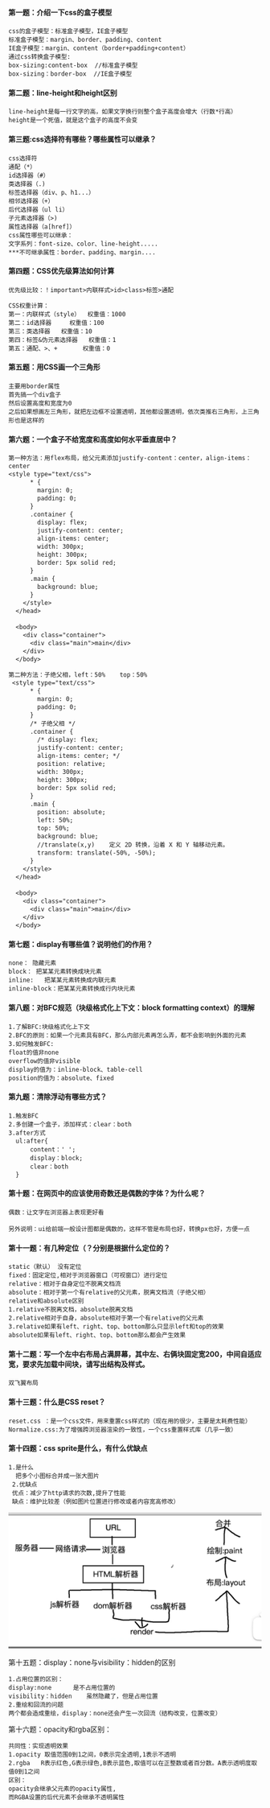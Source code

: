 #### 第一题：介绍一下css的盒子模型

~~~
css的盒子模型：标准盒子模型，IE盒子模型
标准盒子模型：margin、border、padding、content
IE盒子模型：margin、content（border+padding+content）
通过css转换盒子模型:
box-sizing:content-box  //标准盒子模型
box-sizing：border-box  //IE盒子模型
~~~

#### 第二题：line-height和height区别

~~~	
line-height是每一行文字的高，如果文字换行则整个盒子高度会增大（行数*行高）
height是一个死值，就是这个盒子的高度不会变
~~~

#### 第三题:css选择符有哪些？哪些属性可以继承？

~~~	
css选择符
通配（*）
id选择器（#）
类选择器（.)
标签选择器（div、p、h1...）
相邻选择器（+）
后代选择器（ul li）
子元素选择器（>)
属性选择器（a[href]）
css属性哪些可以继承：
文字系列：font-size、color、line-height.....
***不可继承属性：border、padding、margin....
~~~

#### 第四题：CSS优先级算法如何计算

~~~	
优先级比较：！important>内联样式>id>class>标签>通配
~~~

~~~	
CSS权重计算：
第一：内联样式（style）  权重值：1000
第二：id选择器     权重值：100
第三：类选择器   权重值：10
第四：标签&伪元素选择器   权重值：1
第五：通配、>、+       权重值：0
~~~

#### 第五题：用CSS画一个三角形

~~~	
主要用border属性
首先搞一个div盒子
然后设置高度和宽度为0
之后如果想画左三角形，就把左边框不设置透明，其他都设置透明，依次类推右三角形，上三角形也是这样的
~~~

#### 第六题：一个盒子不给宽度和高度如何水平垂直居中？

~~~	
第一种方法：用flex布局，给父元素添加justify-content：center，align-items：center
<style type="text/css">
      * {
        margin: 0;
        padding: 0;
      }
      .container {
        display: flex;
        justify-content: center;
        align-items: center;
        width: 300px;
        height: 300px;
        border: 5px solid red;
      }
      .main {
        background: blue;
      }
    </style>
  </head>

  <body>
    <div class="container">
      <div class="main">main</div>
    </div>
  </body>

~~~

~~~	
第二种方法：子绝父相，left：50%    top：50%
 <style type="text/css">
      * {
        margin: 0;
        padding: 0;
      }
      /* 子绝父相 */
      .container {
        /* display: flex;
        justify-content: center;
        align-items: center; */
        position: relative;
        width: 300px;
        height: 300px;
        border: 5px solid red;
      }
      .main {
        position: absolute;
        left: 50%;
        top: 50%;
        background: blue;
        //translate(x,y)	定义 2D 转换，沿着 X 和 Y 轴移动元素。
        transform: translate(-50%, -50%);
      }
    </style>
  </head>

  <body>
    <div class="container">
      <div class="main">main</div>
    </div>
  </body>
~~~

#### 第七题：display有哪些值？说明他们的作用？

~~~	
none： 隐藏元素
block： 把某某元素转换成块元素
inline:   把某某元素转换成内联元素
inline-block：把某某元素转换成行内块元素
~~~

#### 第八题：对BFC规范（块级格式化上下文：block formatting context）的理解

~~~
1.了解BFC:块级格式化上下文
2.BFC的原则：如果一个元素具有BFC，那么内部元素再怎么弄，都不会影响到外面的元素
3.如何触发BFC:
float的值非none
overflow的值非visible
display的值为：inline-block、table-cell
position的值为：absolute、fixed
~~~

#### 第九题：清除浮动有哪些方式？

~~~	
1.触发BFC
2.多创建一个盒子，添加样式：clear：both
3.after方式
  ul:after{
      content：' ';
      display：block;
      clear：both
  }
~~~

#### 第十题：在网页中的应该使用奇数还是偶数的字体？为什么呢？

~~~	
偶数：让文字在浏览器上表现更好看

另外说明：ui给前端一般设计图都是偶数的，这样不管是布局也好，转换px也好，方便一点
~~~

#### 第十一题：有几种定位（？分别是根据什么定位的？

~~~	
static（默认） 没有定位
fixed：固定定位,相对于浏览器窗口（可视窗口）进行定位
relative：相对于自身定位不脱离文档流
absolute：相对于第一个有relative的父元素，脱离文档流（子绝父相）
relative和absolute区别
1.relative不脱离文档，absolute脱离文档
2.relative相对于自身，absolute相对于第一个有relative的父元素
3.relative如果有left、right、top、bottom那么只显示left和top的效果
absolute如果有left、right、top、bottom那么都会产生效果

~~~

#### 第十二题：写一个左中右布局占满屏幕，其中左、右俩块固定宽200，中间自适应宽，要求先加载中间块，请写出结构及样式。

~~~	
双飞翼布局

~~~

#### 第十三题：什么是CSS reset？

~~~	
reset.css ：是一个css文件，用来重置css样式的（现在用的很少，主要是太耗费性能）
Normalize.css:为了增强跨浏览器渲染的一致性，一个css重置样式库（几乎一致）
~~~

#### 第十四题：css sprite是什么，有什么优缺点

~~~
1.是什么
  把多个小图标合并成一张大图片
 2.优缺点
 优点：减少了http请求的次数,提升了性能
 缺点：维护比较差（例如图片位置进行修改或者内容宽高修改）
~~~

![66936845458](面试题截图/1669368454589.png)

第十五题：display：none与visibility：hidden的区别

~~~	
1.占用位置的区别：
display:none      是不占用位置的
visibility：hidden    虽然隐藏了，但是占用位置
2.重绘和回流的问题
两个都会造成重绘，display：none还会产生一次回流（结构改变，位置改变）
~~~

第十六题：opacity和rgba区别：

~~~	
共同性：实现透明效果
1.opacity 取值范围0到1之间，0表示完全透明,1表示不透明
2.rgba   R表示红色,G表示绿色,B表示蓝色,取值可以在正整数或者百分数。A表示透明度取值0到1之间
区别：
opacity会继承父元素的opacity属性,
而RGBA设置的后代元素不会继承不透明属性
~~~





